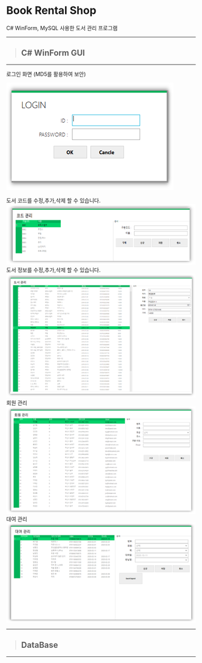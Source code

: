 # Book Rental Shop
C# WinForm, MySQL 사용한 도서 관리 프로그램

****
>## C# WinForm GUI
****
로그인 화면 (MD5를 활용하여 보안)

![](/readmeFile/BookRentalShop_Login.png)

도서 코드를 수정,추가,삭제 할 수 있습니다.
![](/readmeFile/BookRentalShop_CodeManagement.png)
도서 정보를 수정,추가,삭제 할 수 있습니다.
![](/readmeFile/BookRentalShop_BookManagement.png)
회원 관리
![](/readmeFile/BookRentalShop_MemberManagement.png)
대여 관리
![](/readmeFile/BookRentalShop_RentalManagement.png)

****
>## DataBase
****
